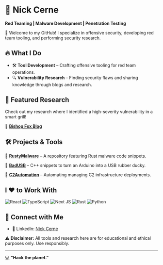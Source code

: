 # 👾 Nick Cerne

**Red Teaming | Malware Development | Penetration Testing**

👋 Welcome to my GitHub! I specialize in offensive security, developing red team tooling, and performing security research. 

## 🔥 What I Do

- 🛠 **Tool Development** – Crafting offensive tooling for red team operations.
- 🔍 **Vulnerability Research** – Finding security flaws and sharing knowledge through blogs and research.

## 📜 Featured Research

Check out my research where I identified a high-severity vulnerability in a smart grill!

🔗 **[Bishop Fox Blog](https://bishopfox.com/blog/methodology-for-traeger-grill-hack)**

## 🛠 Projects & Tools

🔹 **[RustyMalware](https://github.com/ncerne00/RustyMalware)** – A repository featuring Rust malware code snippets.

🔹 **[BadUSB](https://github.com/ncerne00/RustyMalware)** – C++ snippets to turn an Arduino into a USB rubber ducky.

🔹 **[C2Automation](https://github.com/ncerne00/C2Automation)** – Automating managing C2 infrastructure deployments.

## I ❤️ to Work With

<div display="flex">
  <img src="https://img.shields.io/badge/react-%2320232a.svg?style=for-the-badge&logo=react&logoColor=%2361DAFB" alt="React"/>
  <img src="https://img.shields.io/badge/typescript-%23007ACC.svg?style=for-the-badge&logo=typescript&logoColor=white" alt="TypeScript"/>
  <img src="https://img.shields.io/badge/Next-black?style=for-the-badge&logo=next.js&logoColor=white" alt="Next JS"/>
<img src="https://img.shields.io/badge/rust-%23663399.svg?style=for-the-badge&logo=rust&logoColor=white" alt="Rust"/>
  <img src="https://img.shields.io/badge/python3-%231572B6.svg?style=for-the-badge&logo=python&logoColor=white" alt="Python"/>
</div>

## 🚀 Connect with Me

- 🔗 LinkedIn: [Nick Cerne](https://linkedin.com/in/nick-cerne)

⚠️ **Disclaimer:** All tools and research here are for educational and ethical purposes only. Use responsibly.

---

💻 **"Hack the planet."**

